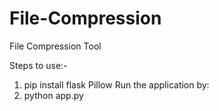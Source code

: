 # File-Compression
File Compression Tool

Steps to use:- 

1. pip install flask Pillow
   Run the application by:
2. python app.py


